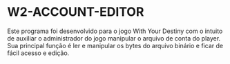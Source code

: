 # W2-ACCOUNT-EDITOR
Este programa foi desenvolvido para o jogo With Your Destiny com o intuito de auxiliar o administrador do jogo manipular o arquivo de conta do player.
Sua principal função é ler e manipular os bytes do arquivo binário e ficar de fácil acesso e edição.
